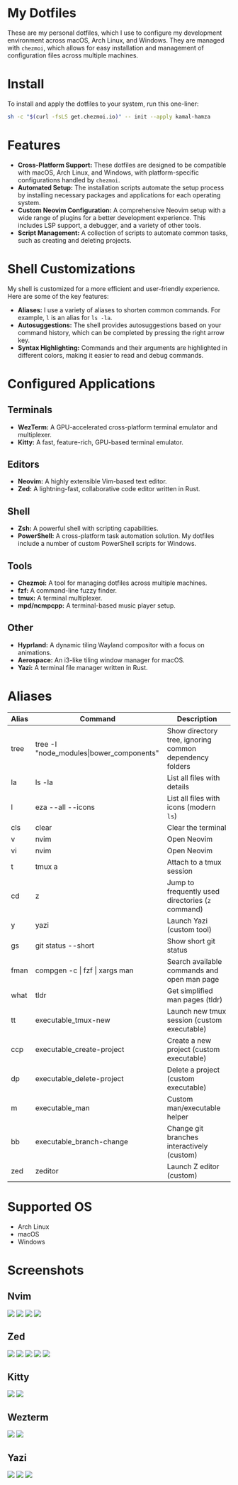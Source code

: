 # My Dotfiles

These are my personal dotfiles, which I use to configure my development environment across macOS, Arch Linux, and Windows. They are managed with `chezmoi`, which allows for easy installation and management of configuration files across multiple machines.

# Install

To install and apply the dotfiles to your system, run this one-liner:

```bash
sh -c "$(curl -fsLS get.chezmoi.io)" -- init --apply kamal-hamza
```

# Features

- **Cross-Platform Support:** These dotfiles are designed to be compatible with macOS, Arch Linux, and Windows, with platform-specific configurations handled by `chezmoi`.
- **Automated Setup:** The installation scripts automate the setup process by installing necessary packages and applications for each operating system.
- **Custom Neovim Configuration:** A comprehensive Neovim setup with a wide range of plugins for a better development experience. This includes LSP support, a debugger, and a variety of other tools.
- **Script Management:** A collection of scripts to automate common tasks, such as creating and deleting projects.

# Shell Customizations

My shell is customized for a more efficient and user-friendly experience. Here are some of the key features:

- **Aliases:** I use a variety of aliases to shorten common commands. For example, `l` is an alias for `ls -la`.
- **Autosuggestions:** The shell provides autosuggestions based on your command history, which can be completed by pressing the right arrow key.
- **Syntax Highlighting:** Commands and their arguments are highlighted in different colors, making it easier to read and debug commands.

# Configured Applications

## Terminals

- **WezTerm:** A GPU-accelerated cross-platform terminal emulator and multiplexer.
- **Kitty:** A fast, feature-rich, GPU-based terminal emulator.

## Editors

- **Neovim:** A highly extensible Vim-based text editor.
- **Zed:** A lightning-fast, collaborative code editor written in Rust.

## Shell

- **Zsh:** A powerful shell with scripting capabilities.
- **PowerShell:** A cross-platform task automation solution. My dotfiles include a number of custom PowerShell scripts for Windows.

## Tools

- **Chezmoi:** A tool for managing dotfiles across multiple machines.
- **fzf:** A command-line fuzzy finder.
- **tmux:** A terminal multiplexer.
- **mpd/ncmpcpp:** A terminal-based music player setup.

## Other

- **Hyprland:** A dynamic tiling Wayland compositor with a focus on animations.
- **Aerospace:** An i3-like tiling window manager for macOS.
- **Yazi:** A terminal file manager written in Rust.

# Aliases

| Alias | Command                                  | Description                                             |
| ----- | ---------------------------------------- | ------------------------------------------------------- |
| tree  | tree -I "node_modules\|bower_components" | Show directory tree, ignoring common dependency folders |
| la    | ls -la                                   | List all files with details                             |
| l     | eza --all --icons                        | List all files with icons (modern `ls`)                 |
| cls   | clear                                    | Clear the terminal                                      |
| v     | nvim                                     | Open Neovim                                             |
| vi    | nvim                                     | Open Neovim                                             |
| t     | tmux a                                   | Attach to a tmux session                                |
| cd    | z                                        | Jump to frequently used directories (`z` command)       |
| y     | yazi                                     | Launch Yazi (custom tool)                               |
| gs    | git status --short                       | Show short git status                                   |
| fman  | compgen -c \| fzf \| xargs man           | Search available commands and open man page             |
| what  | tldr                                     | Get simplified man pages (tldr)                         |
| tt    | executable_tmux-new                      | Launch new tmux session (custom executable)             |
| ccp   | executable_create-project                | Create a new project (custom executable)                |
| dp    | executable_delete-project                | Delete a project (custom executable)                    |
| m     | executable_man                           | Custom man/executable helper                            |
| bb    | executable_branch-change                 | Change git branches interactively (custom)              |
| zed   | zeditor                                  | Launch Z editor (custom)                                |

# Supported OS

- Arch Linux
- macOS
- Windows

# Screenshots

## Nvim

![](./img/nvim1.png)
![](./img/nvim2.png)
![](./img/nvim3.png)
![](./img/nvim4.png)

## Zed

![](./img/zed1.png)
![](./img/zed2.png)
![](./img/zed3.png)
![](./img/zed4.png)
![](./img/zed5.png)

## Kitty

![](./img/kitty1.png)
![](./img/kitty2.png)

## Wezterm

![](./img/wezterm1.png)
![](./img/wezterm2.png)

## Yazi

![](./img/yazi1.png)
![](./img/yazi2.png)
![](./img/yazi3.png)
